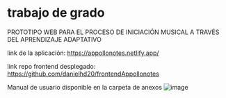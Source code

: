 # trabajo de grado
PROTOTIPO WEB PARA EL PROCESO DE INICIACIÓN MUSICAL A TRAVÉS DEL APRENDIZAJE ADAPTATIVO

link de la aplicación: https://appollonotes.netlify.app/

link repo frontend desplegado: https://github.com/danielhd20/frontendAppollonotes

Manual de usuario disponible en la carpeta de anexos
![image](https://github.com/danielhd20/trabajo-de-grado/assets/104640617/c560f365-3100-4bbc-a6a8-f79fd1c8c313)

